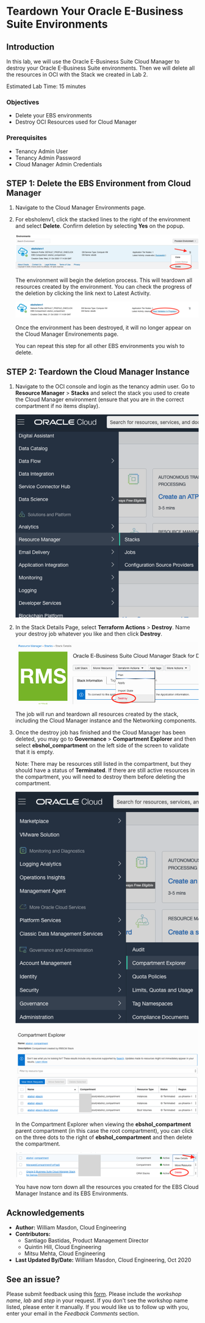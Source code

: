 # Teardown Your Oracle E-Business Suite Environments

## Introduction
In this lab, we will use the Oracle E-Business Suite Cloud Manager to destroy your Oracle E-Business Suite environments. Then we will delete all the resources in OCI with the Stack we created in Lab 2. 

Estimated Lab Time: 15 minutes


### Objectives
* Delete your EBS environments
* Destroy OCI Resources used for Cloud Manager

### Prerequisites
* Tenancy Admin User
* Tenancy Admin Password
* Cloud Manager Admin Credentials

## **STEP 1:** Delete the EBS Environment from Cloud Manager

1. Navigate to the Cloud Manager Environments page.

2. For ebsholenv1, click the stacked lines to the right of the environment and select **Delete**. Confirm deletion by selecting **Yes** on the popup. 

    ![](./images/delete-env.png " ")

    The environment will begin the deletion process. This will teardown all resources created by the environment. You can check the progress of the deletion by clicking the link next to Latest Activity. 

    ![](./images/latestActivity.png " ")

    Once the environment has been destroyed, it will no longer appear on the Cloud Manager Environements page. 

    You can repeat this step for all other EBS environments you wish to delete. 


## **STEP 2:** Teardown the Cloud Manager Instance

1. Navigate to the OCI console and login as the tenancy admin user. Go to **Resource Manager** > **Stacks** and select the stack you used to create the Cloud Manager environment (ensure that you are in the correct compartment if no items display).

    ![](./images/stacks.png " ")

2. In the Stack Details Page, select **Terraform Actions** > **Destroy**. Name your destroy job whatever you like and then click **Destroy**.

    ![](./images/destroy.png " ")

    The job will run and teardown all resources created by the stack, including the Cloud Manager instance and the Networking components. 

3. Once the destroy job has finished and the Cloud Manager has been deleted, you may go to **Governance** > **Compartment Explorer** and then select **ebshol_compartment** on the left side of the screen to validate that it is empty. 

    Note: There may be resources still listed in the compartment, but they should have a status of **Terminated**. If there are still active resources in the compartment, you will need to destroy them before deleting the compartment. 

    ![](./images/explorer.png " ")

    ![](./images/empty-compartment.png " ")

    In the Compartment Explorer when viewing the **ebshol\_compartment** parent compartment (in this case the root compartment), you can click on the three dots to the right of **ebshol\_compartment** and then delete the compartment.

    ![](./images/delete-compartment.png " ")

    You have now torn down all the resources you created for the EBS Cloud Manager Instance and its EBS Environments. 

## Acknowledgements

* **Author:** William Masdon, Cloud Engineering
* **Contributors:** 
  - Santiago Bastidas, Product Management Director
  - Quintin Hill, Cloud Engineering
  - Mitsu Mehta, Cloud Engineering
* **Last Updated By/Date:** William Masdon, Cloud Engineering, Oct 2020

## See an issue?
Please submit feedback using this [form](https://apexapps.oracle.com/pls/apex/f?p=133:1:::::P1_FEEDBACK:1). Please include the *workshop name*, *lab* and *step* in your request.  If you don't see the workshop name listed, please enter it manually. If you would like us to follow up with you, enter your email in the *Feedback Comments* section. 
